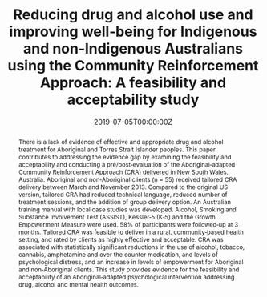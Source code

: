 ﻿---
abstract: "There is a lack of evidence of effective and appropriate drug and alcohol treatment for Aboriginal and Torres Strait Islander peoples. This paper contributes to addressing the evidence gap by examining the feasibility and acceptability and conducting a pre/post‐evaluation of the Aboriginal‐adapted Community Reinforcement Approach (CRA) delivered in New South Wales, Australia. Aboriginal and non‐Aboriginal clients (n = 55) received tailored CRA delivery between March and November 2013. Compared to the original US version, tailored CRA had reduced technical language, reduced number of treatment sessions, and the addition of group delivery option. An Australian training manual with local case studies was developed. Alcohol, Smoking and Substance Involvement Test (ASSIST), Kessler‐5 (K‐5) and the Growth Empowerment Measure were used. 58% of participants were followed‐up at 3 months. Tailored CRA was feasible to deliver in a rural, community‐based health setting, and rated by clients as highly effective and acceptable. CRA was associated with statistically significant reductions in the use of alcohol, tobacco, cannabis, amphetamine and over the counter medication, and levels of psychological distress, and an increase in levels of empowerment for Aboriginal and non‐Aboriginal clients. This study provides evidence for the feasibility and acceptability of an Aboriginal‐adapted psychological intervention addressing drug, alcohol and mental health outcomes."
authors:
- Bianca Calabria
- Anthony P Shakeshaft
- Anton Clifford
- Chiara Stone
- author
- Julaine Allan
- Donna Bliss
date: "2019-07-05T00:00:00Z"
doi: "10.1002/ijop.12603"
featured: false
image:
  caption: 'Image credit: [**ABC**]'
  focal_point: ""
  preview_only: false
projects: []
publication: 'International Journal of Psychology'
publication_short: ""
publication_types:
- "2"
publishDate: "2019-09-16T00:00:00Z"
summary: Results of a pilot study of the Community Reinforcement Approach (CRA) to reducing drug and alcohol use.
tags:
- Drug treatment
- Pilot
url_source: "https://onlinelibrary.wiley.com/doi/full/10.1002/ijop.12603"
title: "Reducing drug and alcohol use and improving well‐being for Indigenous and non‐Indigenous Australians using the Community Reinforcement Approach: A feasibility and acceptability study"
---
